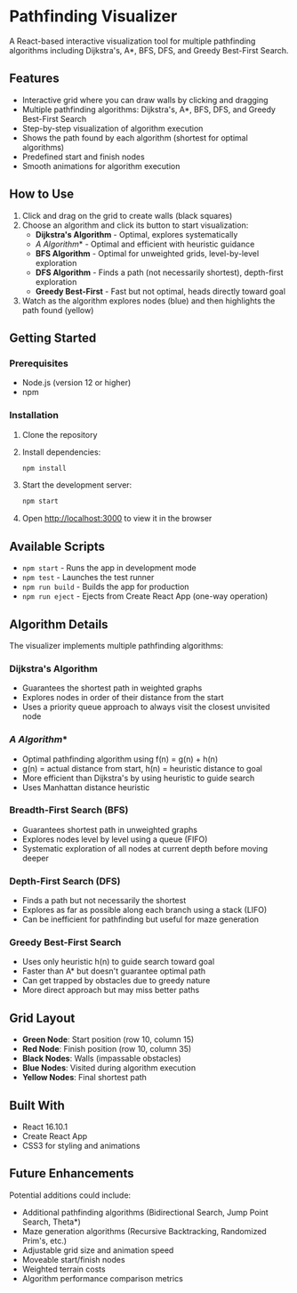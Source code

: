 # Pathfinding Visualizer

A React-based interactive visualization tool for multiple pathfinding algorithms including Dijkstra's, A*, BFS, DFS, and Greedy Best-First Search.

## Features

- Interactive grid where you can draw walls by clicking and dragging
- Multiple pathfinding algorithms: Dijkstra's, A*, BFS, DFS, and Greedy Best-First Search
- Step-by-step visualization of algorithm execution
- Shows the path found by each algorithm (shortest for optimal algorithms)
- Predefined start and finish nodes
- Smooth animations for algorithm execution

## How to Use

1. Click and drag on the grid to create walls (black squares)
2. Choose an algorithm and click its button to start visualization:
   - **Dijkstra's Algorithm** - Optimal, explores systematically
   - **A* Algorithm** - Optimal and efficient with heuristic guidance
   - **BFS Algorithm** - Optimal for unweighted grids, level-by-level exploration
   - **DFS Algorithm** - Finds a path (not necessarily shortest), depth-first exploration
   - **Greedy Best-First** - Fast but not optimal, heads directly toward goal
3. Watch as the algorithm explores nodes (blue) and then highlights the path found (yellow)

## Getting Started

### Prerequisites

- Node.js (version 12 or higher)
- npm

### Installation

1. Clone the repository
2. Install dependencies:
   ```bash
   npm install
   ```

3. Start the development server:
   ```bash
   npm start
   ```

4. Open [http://localhost:3000](http://localhost:3000) to view it in the browser

## Available Scripts

- `npm start` - Runs the app in development mode
- `npm test` - Launches the test runner
- `npm run build` - Builds the app for production
- `npm run eject` - Ejects from Create React App (one-way operation)

## Algorithm Details

The visualizer implements multiple pathfinding algorithms:

### **Dijkstra's Algorithm**
- Guarantees the shortest path in weighted graphs
- Explores nodes in order of their distance from the start
- Uses a priority queue approach to always visit the closest unvisited node

### **A* Algorithm**
- Optimal pathfinding algorithm using f(n) = g(n) + h(n)
- g(n) = actual distance from start, h(n) = heuristic distance to goal
- More efficient than Dijkstra's by using heuristic to guide search
- Uses Manhattan distance heuristic

### **Breadth-First Search (BFS)**
- Guarantees shortest path in unweighted graphs
- Explores nodes level by level using a queue (FIFO)
- Systematic exploration of all nodes at current depth before moving deeper

### **Depth-First Search (DFS)**
- Finds a path but not necessarily the shortest
- Explores as far as possible along each branch using a stack (LIFO)
- Can be inefficient for pathfinding but useful for maze generation

### **Greedy Best-First Search**
- Uses only heuristic h(n) to guide search toward goal
- Faster than A* but doesn't guarantee optimal path
- Can get trapped by obstacles due to greedy nature
- More direct approach but may miss better paths

## Grid Layout

- **Green Node**: Start position (row 10, column 15)
- **Red Node**: Finish position (row 10, column 35)  
- **Black Nodes**: Walls (impassable obstacles)
- **Blue Nodes**: Visited during algorithm execution
- **Yellow Nodes**: Final shortest path

## Built With

- React 16.10.1
- Create React App
- CSS3 for styling and animations

## Future Enhancements

Potential additions could include:
- Additional pathfinding algorithms (Bidirectional Search, Jump Point Search, Theta*)
- Maze generation algorithms (Recursive Backtracking, Randomized Prim's, etc.)
- Adjustable grid size and animation speed
- Moveable start/finish nodes
- Weighted terrain costs
- Algorithm performance comparison metrics